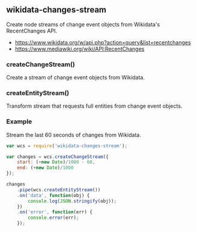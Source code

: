 wikidata-changes-stream
-----------------------
Create node streams of change event objects from Wikidata's RecentChanges API.

- https://www.wikidata.org/w/api.php?action=query&list=recentchanges
- https://www.mediawiki.org/wiki/API:RecentChanges

### createChangeStream()

Create a stream of change event objects from Wikidata.

### createEntityStream()

Transform stream that requests full entities from change event objects.

### Example

Stream the last 60 seconds of changes from Wikidata.

```js
var wcs = require('wikidata-changes-stream');

var changes = wcs.createChangeStream({
    start: (+new Date)/1000 - 60,
    end: (+new Date)/1000
});

changes
    .pipe(wcs.createEntityStream())
    .on('data', function(obj) {
        console.log(JSON.stringify(obj));
    })
    .on('error', function(err) {
        console.error(err);
    });
```
